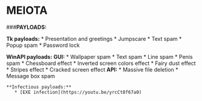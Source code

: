 # MEIOTA

###**PAYLOADS:**
    
    
   **Tk payloads:**
       * Presentation and greetings
       * Jumpscare
       * Text spam
       * Popup spam
       * Password lock
    
   **WinAPI payloads:**
      **GUI:**
           * Wallpaper spam
           * Text spam
           * Line spam
           * Penis spam
           * Chessboard effect
           * Inverted screen colors effect
           * Fairy dust effect
           * Stripes effect
           * Cracked screen effect
       **API:**
           * Massive file deletion
           * Message box spam
            
    **Infectious payloads:**
       * [EXE infection](https://youtu.be/yrcCt8f67a0)


